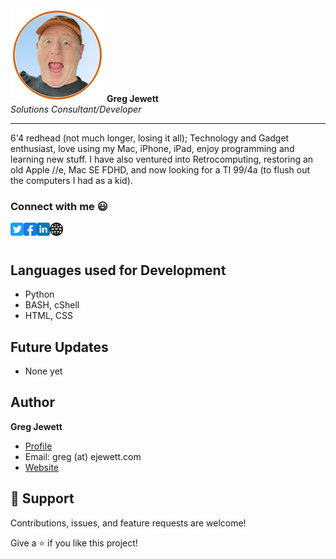 <img src="https://github.com/jewettg/jewettg/blob/main/images/2022-wow-orange-circle.png" height="150">
<b>Greg Jewett</b><br/>
<i>Solutions Consultant/Developer</i>
<hr>
6'4 redhead (not much longer, losing it all); Technology and Gadget enthusiast, love using my Mac, iPhone, iPad, enjoy programming and learning new stuff.  I have also ventured into Retrocomputing, restoring an old Apple //e, Mac SE FDHD, and now looking for a TI 99/4a (to flush out the computers I had as a kid).




### Connect with me :smiley:
<a href="https://twitter.com/jewettg">
  <img align="left" alt="jewettg Twitter" width="21px" src="https://raw.githubusercontent.com/edent/SuperTinyIcons/099dc12b59179d07d534069bc8551718f786d91a/images/svg/twitter.svg" />
</a>

<a href="https://www.facebook.com/greg.jewett">
  <img align="left" alt="jewettg Facebook" width="21px" src="https://raw.githubusercontent.com/edent/SuperTinyIcons/099dc12b59179d07d534069bc8551718f786d91a/images/svg/facebook.svg" />
</a>
<a href="https://www.linkedin.com/in/redheadjewett/">
  <img align="left" alt="jewettg Linkdin" width="21px" src="https://raw.githubusercontent.com/edent/SuperTinyIcons/099dc12b59179d07d534069bc8551718f786d91a/images/svg/linkedin.svg" />
</a>
<a href="https://sites.google.com/ejewett.com/gregjewett/home">
  <img align="left" alt="jewettg Medium" width="21px" src="https://github.com/jewettg/jewettg/raw/main/images/www-icon.png" />
</a>
<br/><br/>

## Languages used for Development

- Python
- BASH, cShell
- HTML, CSS

## Future Updates

- None yet

## Author

**Greg Jewett**

- [Profile](https://github.com/jewettg "Rohit jain")
- Email:  greg (at) ejewett.com
- [Website](https://sites.google.com/ejewett.com/gregjewett "Personal Website")

## 🤝 Support

Contributions, issues, and feature requests are welcome!

Give a ⭐️ if you like this project!
